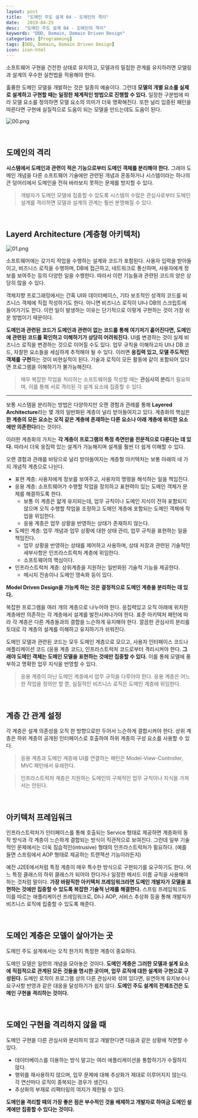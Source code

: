 ```yaml
---
layout: post
title:  "도메인 주도 설계 04 - 도메인의 격리"
date:   2019-04-25
desc:  "도메인 주도 설계 04 - 도메인의 격리"
keywords: "DDD, Domain, Domain Driven Design"
categories: [Programming]
tags: [DDD, Domain, Domain Driven Design]
icon: icon-html
---
```


소프트웨어 구현을 건전한 상태로 유지하고, 모델과의 밀접한 관계를 유지하려면 모델링과 설계의 우수한 실천법을 적용해야 한다.

훌륭한 도메인 모델을 개발하는 것은 일종의 예술이다. 그런데 **모델의 개별 요소를 실제로 설계하고 구현할 때는 일정한 체계적인 방법으로 진행할 수 있다.** 일정한 구분법에 따라 모델 요소를 정의하면 모델 요소의 의미가 더욱 명확해진다. 또한 널리 입증된 패턴을 따른다면 구현에 실질적으로 도움이 되는 모델을 만드는데도 도움이 된다.

![00.png](/static/assets/img/blog/programming/2019-04-25-domain_driven_design_04/00.png)

<br>

## 도메인의 격리

**시스템에서 도메인과 관련이 적은 기능으로부터 도메인 객체를 분리해야 한다.** 그래야 도메인 개념을 다른 소프트웨어 기술에만 관련된 개념과 혼동하거나 시스템이라는 하나의 큰 덩어리에서 도메인을 전혀 바라보지 못하는 문제를 방지할 수 있다.

> 개발자가 도메인 모델에 집중할 수 있도록 시스템의 수많은 관심사로부터 도메인 설계를 격리하면 모델과 설계의 관계는 훨씬 분명해질 수 있다.

<br>

## Layerd Architecture (계층형 아키텍처)

![01.png](/static/assets/img/blog/programming/2019-04-25-domain_driven_design_04/01.png)

소프트웨어에는 갖가지 작업을 수행하는 설계와 코드가 포함된다. 사용자 입력을 받아들이고, 비즈니스 로직을 수행하며, DB에 접근하고, 네트워크로 통신하며, 사용자에게 정보를 보여주는 등의 다양한 일을 수행한다. 따라서 이런 기능들과 관련된 코드의 양은 상당히 많을 수 있다.

객체지향 프로그래밍에서는 간혹 UI와 데이터베이스, 기타 보조적인 성격의 코드를 비즈니스 객체에 직접 작성하기도 한다. 아니면 비즈니스 로직이 UI나 DB의 스크립트에 들어가기도 한다. 이런 일이 발생하는 이유는 단기적으로 이렇게 구현하는 것이 가장 쉬운 방법이기 때문이다.

**도메인과 관련된 코드가 도메인과 관련이 없는 코드를 통해 여기저기 흩어진다면, 도메인에 관련된 코드를 확인하고 이해하기가 상당히 어려워진다.** UI를 변경하는 것이 실제 비즈니스 로직을 변경하는 것으로 이어질 수도 있다. 업무 규칙을 이해하고자 UI나 DB 코드, 자잘한 요소들을 세심하게 추적해야 될 수 있다. 이러면 **응집력 있고, 모델 주도적인 객체를 구현**하는 것이 비현실적이 된다. 기술과 로직이 모든 활동에 같이 포함되어 있다면 프로그램을 이해하기가 불가능해진다.

> 매우 복잡한 작업을 처리하는 소프트웨어를 작성할 때는 **관심사의 분리**가 필요하며, 이를 통해 서로 격리된 각 설계 요소에 집중할 수 있다.

---

보통 시스템을 분리하는 방법은 다양하지만 오랜 경험과 관례를 통해 **Layered Architecture**라는 몇 개의 일반화된 계층이 널리 받아들여지고 있다. 계층화의 핵심은 **한 계층의 모든 요소는 오직 같은 계층에 존재하는 다른 요소나 아래 계층에 위치한 요소에만 의존한다**라는 것이다. 

이러한 계층화의 가치는 **각 계층이 프로그램의 특정 측면만을 전문적으로 다룬다는 데 있다.** 따라서 더욱 응집력 있는 설계가 가능해지며 설계를 훨씬 더 쉽게 이해할 수 있다.

오랜 경험과 관례를 바탕으로 널리 받아들여지는 계층형 아키텍처는 보통 아래의 네 가지 개념적 계층으로 나뉜다.

* 표현 계층: 사용자에게 정보를 보여주고, 사용자의 명령을 해석하는 일을 책임진다.
* 응용 계층: 소프트웨어가 수행할 작업을 정의하고 표현력이 있는 도메인 객체가 문제를 해결하도록 한다.
  * 보통 이 계층은 얇게 유지되는데, 업무 규칙이나 도메인 지식이 전혀 포함되지 않으며 오직 수행할 작업을 조정하고 도메인 계층에 포함되는 도메인 객체에 작업을 위임한다.
  * 응용 계층은 업무 상황을 반영하는 상태가 존재하지 않는다.
* 도메인 계층: 업무 개념과 업무 상황에 대한 상태 관리, 업무 규칙을 표현하는 일을 책임진다.
  * 업무 상황을 반영하는 상태를 제어하고 사용하며, 상태 저장과 관련된 기술적인 세부사항은 인프라스트럭처 계층에 위임한다.
  * 소프트웨어의 핵심이다.
* 인프라스트럭처 계층: 상위계층을 지원하는 일반화된 기술적 기능을 제공한다.
  * 메시지 전송이나 도메인 영속화 등이 있다.

**Model Driven Design을 가능케 하는 것은 결정적으로 도메인 계층을 분리하는 데 있다.**

복잡한 프로그램을 여러 개의 계층으로 나누어야 한다. 응집력있고 오직 아래에 위치한 계층에만 의존하는 각 계층에서 설계를 발전시켜나가야 한다. 표준 아키텍처 패턴에 따라 각 계층은 다른 계층들과의 결합을 느슨하게 유지해야 한다. 깔끔한 관심사의 분리를 토대로 각 계층의 설계를 이해하고 유지하기가 쉬워진다.

도메인 모델과 관련된 코드는 모두 도메인 계층으로 모으고, 사용자 인터페이스 코드나 애플리케이션 코드 (응용 계층 코드), 인프라스트럭처 코드로부터 격리시켜야 한다. **그래야 도메인 객체는 도메인 모델을 표현하는 것에만 집중할 수 있다.** 이를 통헤 모델에 풍부하고 명확한 업무 지식을 반영할 수 있다.

> 응용 계층이 아닌 도메인 계층에서 업무 규칙을 다루어야 한다. 응용 계층은 어느 한 작업을 정의만 할 뿐, 실질적인 비즈니스 로직은 도메인 계층에 위임한다.

<br>

## 계층 간 관계 설정

각 계층은 설계 의존성을 오직 한 방향으로만 두어서 느슨하게 결합시켜야 한다. 상위 계층은 하위 계층의 공개된 인터페이스로 호출하여 하위 계층의 구성 요소를 사용할 수 있다.

> 응용 계층과 도메인 계층에 UI를 연결하는 패턴은 Model-View-Controller, MVC 패턴에서 유래한다. 

> 인프라스트럭처 계층은 지원하는 도메인의 구체적인 업무 규칙이나 지식을 가져서는 안된다.

<br>

## 아키텍처 프레임워크

인프라스트럭처가 인터페이스를 통해 호출되는 Service 형태로 제공하면 계층화의 동작 방식과 각 계층이 느슨하게 결합되는 방식이 직관적으로 보여진다. 그런데 일부 기술적인 문제에서는 더욱 침습적인(intrusive) 형태의 인프라스트럭처가 필요하다. (예를 들면 스프링에서 AOP 형태로 제공하는 트랜잭션 기능이라든지)

예전 J2EE에서처럼 특정 계층이 매우 특수한 방식으로 구현되기를 요구하기도 한다. 어느 특정 클래스의 하위 클래스가 되어야 한다거나 일정한 메서드 이름 규칙을 사용해야 하는 것처럼 말이다. **가장 바람직한 아키텍처 프레임워크라면 도메인 개발자가 모델을 표현하는 것에만 집중할 수 있도록 복잡한 기술적 난제를 해결한다.** 스프링 프레임워크도 이를 따르는 애플리케이션 프레임워크로, DI나 AOP, 서비스 추상화 등을 통해 개발자가 비즈니스 로직에 집중할 수 있도록 해준다.

<br>

## 도메인 계층은 모델이 살아가는 곳

도메인 주도 설계에서는 오직 한가지 특정한 계층이 중요하다.

도메인 모델은 일련의 개념을 모아놓은 것이다. **도메인 계층은 그러한 모델과 설계 요소에 직접적으로 관계된 모든 것들을 명시한 곳이며, 업무 로직에 대한 설계와 구현으로 구성된다.** 도메인 로직이 프로그램 상의 다른 관심사와 섞여 있다면, 유연하게 유지보수나 요구사항 반영과 같은 대응을 달성하기가 쉽지 않다. **도메인 주도 설계의 전제조건은 도메인 구현을 격리하는 것이다.**

<br>

## 도메인 구현을 격리하지 않을 때

도메인 구현을 다른 관심사와 분리하지 않고 개발한다면 다음과 같은 상황에 직면할 수 있다.

* 데이터베이스를 이용하는 방식 말고는 여러 애플리케이션을 통합하기가 수월하지 않다.
* 행위를 재사용하지 않으며, 업무 문제에 대해 추상화가 제대로 이루어지지 않는다. 각 연산마다 로직이 중복되는 경우가 생긴다.
* 추상화의 부재로 리팩터링의 여지가 제한될 수 있다.

**도메인을 격리할 때의 가장 좋은 점은 부수적인 것을 배제하고 개발자로 하여금 도메인 설계에만 집중할 수 있다는 것이다.**